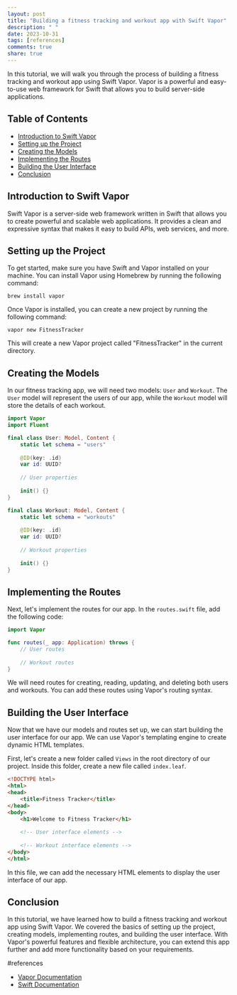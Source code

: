 ```yaml
---
layout: post
title: "Building a fitness tracking and workout app with Swift Vapor"
description: " "
date: 2023-10-31
tags: [references]
comments: true
share: true
---
```


In this tutorial, we will walk you through the process of building a fitness tracking and workout app using Swift Vapor. Vapor is a powerful and easy-to-use web framework for Swift that allows you to build server-side applications.

## Table of Contents
- [Introduction to Swift Vapor](#introduction-to-swift-vapor)
- [Setting up the Project](#setting-up-the-project)
- [Creating the Models](#creating-the-models)
- [Implementing the Routes](#implementing-the-routes)
- [Building the User Interface](#building-the-user-interface)
- [Conclusion](#conclusion)

## Introduction to Swift Vapor

Swift Vapor is a server-side web framework written in Swift that allows you to create powerful and scalable web applications. It provides a clean and expressive syntax that makes it easy to build APIs, web services, and more.

## Setting up the Project

To get started, make sure you have Swift and Vapor installed on your machine. You can install Vapor using Homebrew by running the following command:

```shell
brew install vapor
```

Once Vapor is installed, you can create a new project by running the following command:

```shell
vapor new FitnessTracker
```

This will create a new Vapor project called "FitnessTracker" in the current directory.

## Creating the Models

In our fitness tracking app, we will need two models: `User` and `Workout`. The `User` model will represent the users of our app, while the `Workout` model will store the details of each workout.

```swift
import Vapor
import Fluent

final class User: Model, Content {
    static let schema = "users"
    
    @ID(key: .id)
    var id: UUID?
    
    // User properties
    
    init() {}
}

final class Workout: Model, Content {
    static let schema = "workouts"
    
    @ID(key: .id)
    var id: UUID?
    
    // Workout properties
    
    init() {}
}
```

## Implementing the Routes

Next, let's implement the routes for our app. In the `routes.swift` file, add the following code:

```swift
import Vapor

func routes(_ app: Application) throws {
    // User routes
    
    // Workout routes
}
```

We will need routes for creating, reading, updating, and deleting both users and workouts. You can add these routes using Vapor's routing syntax.

## Building the User Interface

Now that we have our models and routes set up, we can start building the user interface for our app. We can use Vapor's templating engine to create dynamic HTML templates.

First, let's create a new folder called `Views` in the root directory of our project. Inside this folder, create a new file called `index.leaf`.

```html
<!DOCTYPE html>
<html>
<head>
    <title>Fitness Tracker</title>
</head>
<body>
    <h1>Welcome to Fitness Tracker</h1>
    
    <!-- User interface elements -->
    
    <!-- Workout interface elements -->
</body>
</html>
```

In this file, we can add the necessary HTML elements to display the user interface of our app.

## Conclusion

In this tutorial, we have learned how to build a fitness tracking and workout app using Swift Vapor. We covered the basics of setting up the project, creating models, implementing routes, and building the user interface. With Vapor's powerful features and flexible architecture, you can extend this app further and add more functionality based on your requirements.

#references
- [Vapor Documentation](https://docs.vapor.codes/)
- [Swift Documentation](https://docs.swift.org/)